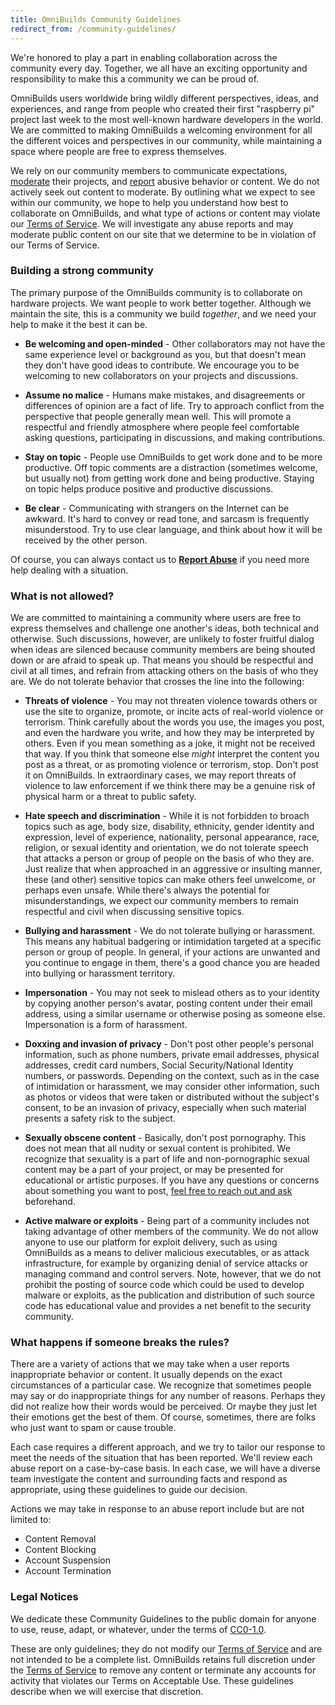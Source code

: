```yaml
---
title: OmniBuilds Community Guidelines
redirect_from: /community-guidelines/
---
```


 We're honored to play a part in enabling collaboration across the community every day. Together, we all have an exciting opportunity and responsibility to make this a community we can be proud of.

OmniBuilds users worldwide bring wildly different perspectives, ideas, and experiences, and range from people who created their first "raspberry pi" project last week to the most well-known hardware developers in the world. We are committed to making OmniBuilds a welcoming environment for all the different voices and perspectives in our community, while maintaining a space where people are free to express themselves.

We rely on our community members to communicate expectations, [moderate](#what-if-something-or-someone-offends-you) their projects, and [report](https://OmniBuilds.com/contact/report-abuse) abusive behavior or content. We do not actively seek out content to moderate. By outlining what we expect to see within our community, we hope to help you understand how best to collaborate on OmniBuilds, and what type of actions or content may violate our [Terms of Service](#legal-notices). We will investigate any abuse reports and may moderate public content on our site that we determine to be in violation of our Terms of Service.

### Building a strong community

The primary purpose of the OmniBuilds community is to collaborate on hardware projects.
We want people to work better together. Although we maintain the site, this is a community we build *together*, and we need your help to make it the best it can be.

* **Be welcoming and open-minded** - Other collaborators may not have the same experience level or background as you, but that doesn't mean they don't have good ideas to contribute. We encourage you to be welcoming to new collaborators on your projects and discussions.

* **Assume no malice** - Humans make mistakes, and disagreements or differences of opinion are a fact of life. Try to approach conflict from the perspective that people generally mean well. This will promote a respectful and friendly atmosphere where people feel comfortable asking questions, participating in discussions, and making contributions.

* **Stay on topic** - People use OmniBuilds to get work done and to be more productive. Off topic comments are a distraction (sometimes welcome, but usually not) from getting work done and being productive. Staying on topic helps produce positive and productive discussions.

* **Be clear** - Communicating with strangers on the Internet can be awkward. It's hard to convey or read tone, and sarcasm is frequently misunderstood. Try to use clear language, and think about how it will be received by the other person.



Of course, you can always contact us to [**Report Abuse**](https://OmniBuilds.com/contact/report-abuse) if you need more help dealing with a situation.

### What is not allowed?

We are committed to maintaining a community where users are free to express themselves and challenge one another's ideas, both technical and otherwise. Such discussions, however, are unlikely to foster fruitful dialog when ideas are silenced because community members are being shouted down or are afraid to speak up. That means you should be respectful and civil at all times, and refrain from attacking others on the basis of who they are. We do not tolerate behavior that crosses the line into the following:

* **Threats of violence** - You may not threaten violence towards others or use the site to organize, promote, or incite acts of real-world violence or terrorism. Think carefully about the words you use, the images you post, and even the hardware you write, and how they may be interpreted by others. Even if you mean something as a joke, it might not be received that way. If you think that someone else *might* interpret the content you post as a threat, or as promoting violence or terrorism, stop. Don't post it on OmniBuilds. In extraordinary cases, we may report threats of violence to law enforcement if we think there may be a genuine risk of physical harm or a threat to public safety.

* **Hate speech and discrimination** - While it is not forbidden to broach topics such as age, body size, disability, ethnicity, gender identity and expression, level of experience, nationality, personal appearance, race, religion, or sexual identity and orientation, we do not tolerate speech that attacks a person or group of people on the basis of who they are. Just realize that when approached in an aggressive or insulting manner, these (and other) sensitive topics can make others feel unwelcome, or perhaps even unsafe. While there's always the potential for misunderstandings, we expect our community members to remain respectful and civil when discussing sensitive topics.

* **Bullying and harassment** - We do not tolerate bullying or harassment. This means any habitual badgering or intimidation targeted at a specific person or group of people. In general, if your actions are unwanted and you continue to engage in them, there's a good chance you are headed into bullying or harassment territory.

* **Impersonation** - You may not seek to mislead others as to your identity by copying another person's avatar, posting content under their email address, using a similar username or otherwise posing as someone else. Impersonation is a form of harassment.

* **Doxxing and invasion of privacy** - Don't post other people's personal information, such as phone numbers, private email addresses, physical addresses, credit card numbers, Social Security/National Identity numbers, or passwords. Depending on the context, such as in the case of intimidation or harassment, we may consider other information, such as photos or videos that were taken or distributed without the subject's consent, to be an invasion of privacy, especially when such material presents a safety risk to the subject.

* **Sexually obscene content** - Basically, don't post pornography. This does not mean that all nudity or sexual content is prohibited. We recognize that sexuality is a part of life and non-pornographic sexual content may be a part of your project, or may be presented for educational or artistic purposes. If you have any questions or concerns about something you want to post, [feel free to reach out and ask](https://OmniBuilds.com/contact) beforehand.

* **Active malware or exploits** - Being part of a community includes not taking advantage of other members of the community. We do not allow anyone to use our platform for exploit delivery, such as using OmniBuilds as a means to deliver malicious executables, or as attack infrastructure, for example by organizing denial of service attacks or managing command and control servers. Note, however, that we do not prohibit the posting of source code which could be used to develop malware or exploits, as the publication and distribution of such source code has educational value and provides a net benefit to the security community.


### What happens if someone breaks the rules?

There are a variety of actions that we may take when a user reports inappropriate behavior or content. It usually depends on the exact circumstances of a particular case. We recognize that sometimes people may say or do inappropriate things for any number of reasons. Perhaps they did not realize how their words would be perceived. Or maybe they just let their emotions get the best of them. Of course, sometimes, there are folks who just want to spam or cause trouble.

Each case requires a different approach, and we try to tailor our response to meet the needs of the situation that has been reported. We'll review each abuse report on a case-by-case basis. In each case, we will have a diverse team investigate the content and surrounding facts and respond as appropriate, using these guidelines to guide our decision.

Actions we may take in response to an abuse report include but are not limited to:

* Content Removal
* Content Blocking
* Account Suspension
* Account Termination

### Legal Notices

We dedicate these Community Guidelines to the public domain for anyone to use, reuse, adapt, or whatever, under the terms of [CC0-1.0](https://creativecommons.org/publicdomain/zero/1.0/).

These are only guidelines; they do not modify our [Terms of Service](/articles/OmniBuilds-terms-of-service/) and are not intended to be a complete list. OmniBuilds retains full discretion under the [Terms of Service](/articles/OmniBuilds-terms-of-service/#c-acceptable-use) to remove any content or terminate any accounts for activity that violates our Terms on Acceptable Use. These guidelines describe when we will exercise that discretion.

